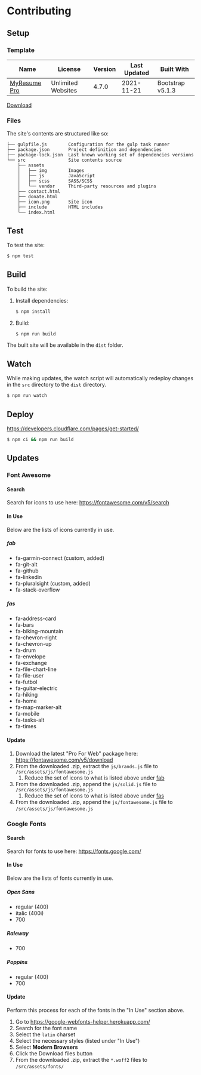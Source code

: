 # Contributing

## Setup

### Template

| Name         | License            | Version | Last Updated | Built With       |
| ------------ | ------------------ | ------- | ------------ | ---------------- |
| [MyResume Pro](https://bootstrapmade.com/free-html-bootstrap-template-my-resume/) | Unlimited Websites | 4.7.0   | 2021-11-21   | Bootstrap v5.1.3 |

[Download](https://bootstrapmade.com/members/)

### Files

The site's contents are structured like so:

```
├── gulpfile.js        Configuration for the gulp task runner
├── package.json       Project definition and dependencies
├── package-lock.json  Last known working set of dependencies versions
└── src                Site contents source
    ├── assets
    │   ├── img        Images
    │   ├── js         JavaScript
    │   ├── scss       SASS/SCSS
    │   └── vendor     Third-party resources and plugins
    ├── contact.html
    ├── donate.html
    ├── icon.png       Site icon
    ├── include        HTML includes
    └── index.html
```

## Test

To test the site:

```bash
$ npm test
```

## Build

To build the site:

1. Install dependencies:

   ```bash
   $ npm install
   ```

1. Build:

   ```bash
   $ npm run build
   ```

The built site will be available in the `dist` folder.

## Watch

While making updates, the watch script will automatically redeploy changes in the `src` directory to the `dist` directory.

```bash
$ npm run watch
```

## Deploy

https://developers.cloudflare.com/pages/get-started/

```bash
$ npm ci && npm run build
```

## Updates

### Font Awesome

#### Search

Search for icons to use here: https://fontawesome.com/v5/search

#### In Use

Below are the lists of icons currently in use.

##### fab

* fa-garmin-connect (custom, added)
* fa-git-alt
* fa-github
* fa-linkedin
* fa-pluralsight (custom, added)
* fa-stack-overflow

##### fas

* fa-address-card
* fa-bars
* fa-biking-mountain
* fa-chevron-right
* fa-chevron-up
* fa-drum
* fa-envelope
* fa-exchange
* fa-file-chart-line
* fa-file-user
* fa-futbol
* fa-guitar-electric
* fa-hiking
* fa-home
* fa-map-marker-alt
* fa-mobile
* fa-tasks-alt
* fa-times

#### Update

1. Download the latest "Pro For Web" package here: https://fontawesome.com/v5/download
1. From the downloaded .zip, extract the `js/brands.js` file to `/src/assets/js/fontawesome.js`
   1. Reduce the set of icons to what is listed above under [fab](#fab)
1. From the downloaded .zip, append the `js/solid.js` file to `/src/assets/js/fontawesome.js`
   1. Reduce the set of icons to what is listed above under [fas](#fas)
1. From the downloaded .zip, append the `js/fontawesome.js` file to `/src/assets/js/fontawesome.js`

### Google Fonts

#### Search

Search for fonts to use here: https://fonts.google.com/

#### In Use

Below are the lists of fonts currently in use.

##### Open Sans

* regular (400)
* italic (400i)
* 700

##### Raleway

* 700

##### Poppins

* regular (400)
* 700

#### Update

Perform this process for each of the fonts in the "In Use" section above.

1. Go to https://google-webfonts-helper.herokuapp.com/
1. Search for the font name
1. Select the `latin` charset
1. Select the necessary styles (listed under "In Use")
1. Select **Modern Browsers**
1. Click the Download files button
1. From the downloaded .zip, extract the `*.woff2` files to `/src/assets/fonts/`
